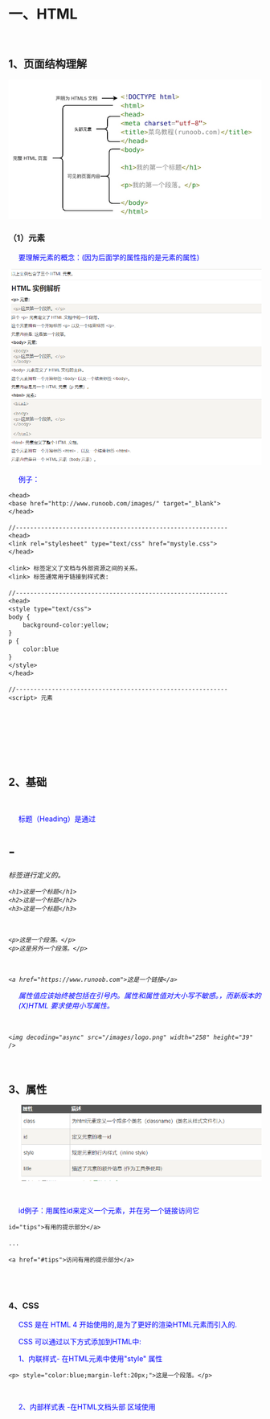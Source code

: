 # 一、HTML

<br/>

## 1、页面结构理解

<img src="0697e4a11809d0b1d61d1804f2b58156.png" alt="截图" style="zoom:70%;" />

<br/>

### （1）元素

要理解元素的概念：(因为后面学的属性指的是元素的属性)

<img src="e49fe2e39ce048b19b5e72973259e241.png" alt="截图" style="zoom:60%;" />

<br/>

例子：

```
<head>
<base href="http://www.runoob.com/images/" target="_blank">
</head>

//-----------------------------------------------------------
<head>
<link rel="stylesheet" type="text/css" href="mystyle.css">
</head>

<link> 标签定义了文档与外部资源之间的关系。
<link> 标签通常用于链接到样式表:

//-----------------------------------------------------------
<head>
<style type="text/css">
body {
    background-color:yellow;
}
p {
    color:blue
}
</style>
</head>

//-----------------------------------------------------------
<script> 元素


```

<br/>

<br/>

<br/>

<br/>

<br/>

## 2、基础

<br/>

标题（Heading）是通过 <h1> - <h6> 标签进行定义的。

```
<h1>这是一个标题</h1>
<h2>这是一个标题</h2>
<h3>这是一个标题</h3>
```

<br/>

```
<p>这是一个段落。</p>
<p>这是另外一个段落。</p>
```

<br/>

```
<a href="https://www.runoob.com">这是一个链接</a>
```

属性值应该始终被包括在引号内。属性和属性值对大小写不敏感。，而新版本的 (X)HTML 要求使用小写属性。

<br/>

```
<img decoding="async" src="/images/logo.png" width="258" height="39" />
```

<br/>

## 3、属性

![截图](5f286790201aeac020913437cd6ed0da.png)

<br/>

id例子：用属性id来定义一个元素，并在另一个链接访问它

```
id="tips">有用的提示部分</a>

...

<a href="#tips">访问有用的提示部分</a>
```

<br/>

<br/>

### 4、CSS

CSS 是在 HTML 4 开始使用的,是为了更好的渲染HTML元素而引入的.

CSS 可以通过以下方式添加到HTML中:

1、内联样式- 在HTML元素中使用"style" 属性

```
<p> style="color:blue;margin-left:20px;">这是一个段落。</p>
```

<br/>

2、内部样式表 -在HTML文档头部 <head> 区域使用<style> 元素 来包含CSS
外部引用 - 使用外部 CSS 文件

```
<head>
<style type="text/css">
body {background-color:yellow;}
p {color:blue;}
</style>
</head>
```

<br/>

3、最好的方式是通过外部引用CSS文件.

```
<head>
<link rel="stylesheet" type="text/css" href="mystyle.css">
</head>

<link> 标签定义了文档与外部资源之间的关系。
<link> 标签通常用于链接到样式表:
```

<br/>

## 5、特殊元素

可以保存下来，当忘记html标签元素时，可以去查：https://www.runoob.com/html/html-quicklist.html

<br/>

<br/>

### 1、表格

```
<table border="1">
    <tr>
        <th>Header 1</th>
        <th>Header 2</th>
    </tr>
    <tr>
        <td>row 1, cell 1</td>
        <td>row 1, cell 2</td>
    </tr>
    <tr>
        <td>row 2, cell 1</td>
        <td>row 2, cell 2</td>
    </tr>
</table>
```

![截图](904b4f5c601d74e44ff588de5e3c2d9b.png)

<br/>

### 2、列表

自定义列表以 <dl> 标签开始。每个自定义列表项以 <dt> 开始。每个自定义列表项的定义以 <dd> 开始。

```
<dl>
<dt>Coffee</dt>
<dd>- black hot drink</dd>
<dt>Milk</dt>
<dd>- white cold drink</dd>
</dl>

```

```
浏览器显示如下：

Coffee
- black hot drink
Milk
- white cold drink
```

<br/>

3、表单

<br/>

<br/>

<br/>

## 6、元素-拼接

HTML 可以通过 <div> 和 <span>将元素组合起来

大多数 HTML 元素被定义为块级元素或内联元素。

<br/>

HTML <div> 元素是块级元素，它可用于组合其他 HTML 元素的容器。

<div> 元素没有特定的含义。除此之外，由于它属于块级元素，浏览器会在其前后显示折行。

如果与 CSS 一同使用，<div> 元素可用于对大的内容块设置样式属性。

<br/>

HTML <span> 元素是内联元素，可用作文本的容器

<span> 元素也没有特定的含义。

当与 CSS 一同使用时，<span> 元素可用于为部分文本设置样式属性。

<br/>

<br/>

## 7、颜色

<br/>

HTML 颜色由一个十六进制符号来定义，这个符号由红色、绿色和蓝色的值组成（RGB-red/green/blue）。

每种颜色的最小值是0（十六进制：#00）。最大值是255（十六进制：#FF）。

![截图](d7e7aaa22f0aee09f5745a47b642c54c.png)

<br/>

<br/>

### 8、脚本

<br/>

<script> 标签用于定义客户端脚本，比如 JavaScript。
<script> 元素既可包含脚本语句，也可通过 src 属性指向外部脚本文件。
JavaScript 最常用于图片操作、表单验证以及内容动态更新。

```
<script>
document.write("Hello World!");
</script>
```

只有在浏览器不支持脚本或者禁用脚本时，才会显示 <noscript> 元素中的内容

```
<noscript>抱歉，你的浏览器不支持 JavaScript!</noscript>
```

<br/>

<br/>

# 二、CSS

从第一章第4点继续学习：

<br/>

## 1、格式和使用

选择器通常是您需要改变样式的 HTML 元素。

每条声明由一个属性和一个值组成。

属性（property）是您希望设置的样式属性（style attribute）。每个属性有一个值。属性和值被冒号分开。

![截图](3d2e6caa1dcc7699ee1837d5738552d1.png)

```
/*这是个注释*/
p
{
    text-align:center;
    /*这是另一个注释*/
    color:black;
    font-family:arial;
}
```

<br/>

使用：(这里仅以外部样式表来距离，因为这样使用最多)

```
<head>
<link rel="stylesheet" type="text/css" href="mystyle.css">
</head>
```

浏览器会从文件 mystyle.css 中读到样式声明，并根据它来格式文档。

mystyle.css文件：

```
hr {color:sienna;}
p {margin-left:20px;}
body {background-image:url("/images/back40.gif");}
```

<br/>

如果既有内部又有外部样式，则以最近的、有值的为准。

```
外部：
h3
{
    color:red;
    text-align:left;
    font-size:8pt;
}

内部：
h3
{
    text-align:right;
    font-size:20pt;
}

准确：
color:red;
text-align:right;
font-size:20pt;
```

<br/>

<br/>

<br/>

<br/>

## 2、id和class选择器(选择元素)

<br/>

### a、id和class的使用

(1)、id 选择器可以为标有特定 id 的 HTML 元素指定特定的样式。HTML元素以id属性来设置id选择器,CSS 中 id 选择器以 "#" 来定义。

```
#para1
{
    text-align:center;
    color:red;
}
```

<br/>

(2) 

class 选择器用于描述一组元素的样式，class 选择器有别于id选择器，class可以在多个元素中使用。

class 选择器在 HTML 中以 class 属性表示, 在 CSS 中，类选择器以一个点 . 号显示：

在以下实例中, 所有的 p 元素使用 class="center" 让该元素的文本居中,且赋值颜色

```
p.center {text-align:center;}
.color { color:#ff0000; }
```

<br/>

<br/>

如果，有多个一样的，可以这样写：

```
h1,h2,p
{
    color:green;
}
```

对元素和class的定位：

(p.marked{ }: 为所有 class="marked" 的 p 元素指定一个样式。)

```
p.marked{
    text-decoration:underline;
}
```

<br/>

<br/>

### b、选择器

<br/>

1、后代选择器
后代选择器用于选取某元素的后代元素。

<img src="8676b16516ed46b7cd441f0d5f0bb48b.png" alt="截图" style="zoom:50%;" />

2、子元素选择器

与后代选择器相比，子元素选择器（Child selectors）只能选择作为某元素直接/一级子元素的元素。

<img src="3ef8a6b5119d488ebc95d1c6beaaafc3.png" alt="截图" style="zoom:40%;" />

3、相邻兄弟选择器

选取了所有位于 <div> 元素后的第一个 <p> 元素:

<img src="863d009d266a5c8b519695a211069776.png" alt="截图" style="zoom:40%;" />

4、后续兄弟选择器

选取了所有 <div> 元素之后的所有相邻兄弟元素 <p> : 是相邻兄弟的升级版

<img src="1dfc4450295ec3481f59ea6ae58a9c61.png" alt="截图" style="zoom:40%;" />

<br/>

<br/>

<br/>

<br/>

## 4、盒子模型

<br/>

<br/>

### (1)盒子：

![截图](7ac2a08ee8cebb7cac8da7d0345d5336.png)

Margin(外边距) - 清除边框外的区域，外边距是透明的。
Border(边框) - 围绕在内边距和内容外的边框。
Padding(内边距) - 清除内容周围的区域，内边距是透明的。
Content(内容) - 盒子的内容，显示文本和图像。

(M->B->P:当成降落行为来记住)

<br/>

一个例题学会盒子模型（看似简单，一定要做）：

你就当是一个正方形，width宽和length高原本是相等的，但是可以只设置宽，那么高就会自己随着其它边距来自动确定

<br/>

下面的例子中的元素的总宽度为 450px：

```
div {
    width: 300px;
    border: 25px solid green;
    padding: 25px;
    margin: 25px;
}
```

让我们自己算算：
300px (宽)

- 50px (左 + 右填充)
- 50px (左 + 右边框)
- 50px (左 + 右边距)
= 450px

<br/>

试想一下，你只有 250 像素的空间。让我们设置总宽度为 250 像素的元素:

```
div {
    width: 220px;
    padding: 10px;
    border: 5px solid gray;
    margin: 0; 
}
```

最终元素的总宽度计算公式是这样的：

总元素的宽度=宽度+左填充+右填充+左边框+右边框+左边距+右边距

元素的总高度最终计算公式是这样的：

总元素的高度=高度+顶部填充+底部填充+上边框+下边框+上边距+下边距

<br/>

但是，现实中可能并不是正方形的设置，可能需要对每个边距的上下左右进行设置，以Margin外边距为例：

![截图](16108dc200c1e08ba53b79d17e842007.png)

(上下tb，左右lr)

<br/>

### (2)定位Position

position 属性的五个值：

static
relative
fixed
absolute
sticky

<br/>

1、static

静态定位的元素不会受到 top, bottom, left, right影响。

意思就是，就算你写了left也没用

<br/>

2、fixed

固定定位

元素的位置相对于浏览器窗口是固定位置。

即使窗口是滚动的它也不会移动：

<img src="1b3fd26627c1e72a54da4d82d63cc6bc.png" alt="截图" style="zoom:40%;" />

<br/>

3、absolute 

绝对定位

元素的位置相对于最近的已定位父元素，如果元素没有已定位的父元素，那么它的位置相对于<html>(相当于固定定位fixed):

<img src="3f76af9503c13c3cc835ee73aa489a00.png" alt="截图" style="zoom:40%;" />

<br/>

4、relative 定位

相对定位元素的定位是相对其**正常位置(原本该在的位置)**。

<img src="63fd523e95a84dcd0a0565eb1affe359.png" alt="截图" style="zoom:40%;" />

<br/>

5、sticky 定位

ticky 英文字面意思是粘，粘贴，所以可以把它称之为粘性定位。

<img src="ac8d6b5edbb020e5119c194de8b148b4.png" alt="截图" style="zoom:40%;" />

<img src="ba42fb12140fadb9d6078b2e86912a79.png" alt="截图" style="zoom:40%;" />

6、z-index

元素的定位与文档流无关，所以它们可以覆盖页面上的其它元素

<img src="d7af5d9fd77842f224de36994c91e0a5.png" alt="截图" style="zoom:40%;" />

<br/>

### (3)浮动

如果你把几个浮动的元素放到一起，如果有空间的话，它们将彼此相邻。

<img src="182bae49daa36e4dd816354ccdac52cf.png" alt="screen-capture" style="zoom:40%;" />

<br/>

移动：

<img src="253bc6e5d8dcf10ecc19ed80ef887e9b.png" alt="截图" style="zoom:50%;" />

<br/>

### (4)Overflow内容溢出元素

<br/>

CSS overflow 属性可以控制内容溢出元素框时在对应的元素区间内添加滚动条。

<img src="11ba6e9666a82f24514f8f0fd923f2e5.png" alt="截图" style="zoom:40%;" />

修改：

<img src="7c67e7e5cdc3c1a2a5641d8cb66b5b1f.png" alt="截图" style="zoom:40%;" />

<br/>

<br/>

<br/>

<br/>

<br/>

<br/>

<br/>

<br/>

<br/>

<br/>

<br/>

<br/>

# 三、NodeJs、Javascript

Node.js是一个基于Chrome V8引擎的JavaScript运行环境，可以在服务器端运行JavaScript代码。而JavaScript是一种脚本语言，主要用于在浏览器中编写交互式网页。Node.js和JavaScript都使用相同的语法和语言特性，但是它们的应用场景和运行环境不同。Node.js主要用于构建服务器端应用程序，而JavaScript主要用于编写网页交互效果和动态效果。

<br/>

尝试在html写一简单的JS:

```javascript
<!DOCTYPE html> 
<html> 
<head>
<meta charset="utf-8">
<title>菜鸟教程(runoob.com)</title>
</head>
<body> 

<div style="text-align:center"> 
  <button onclick="playPause()">播放/暂停</button> 
  <button onclick="makeBig()">放大</button>
  <button onclick="makeSmall()">缩小</button>
  <button onclick="makeNormal()">普通</button>
  <br> 
  <video id="video1" width="420">
    <source src="mov_bbb.mp4" type="video/mp4">
    <source src="mov_bbb.ogg" type="video/ogg">
    您的浏览器不支持 HTML5 video 标签。
  </video>
</div> 

<script> 
var myVideo=document.getElementById("video1"); 

function playPause()
{ 
	if (myVideo.paused) 
	  myVideo.play(); 
	else 
	  myVideo.pause(); 
} 

	function makeBig()
{ 
	myVideo.width=560; 
} 

	function makeSmall()
{ 
	myVideo.width=320; 
} 

	function makeNormal()
{ 
	myVideo.width=420; 
} 
</script> 

</body> 
</html>
```

<br/>

JavaScript 是可插入 HTML 页面的编程代码。

JavaScript 插入 HTML 页面后，可由所有的现代浏览器执行。所以j直接叫做**浏览器改变页面元素的编程语言**

如下，可以直接在浏览器写脚本来控制浏览器的元素：

<img src="c66f9d84b90dc454dd92b23d4d4ac535.png" alt="截图" style="zoom:70%;" />

<br/>

<br/>

<br/>

这里不再阐述JS，直接去看nodejs章节下的JavaScript即可，那里进行了学习。